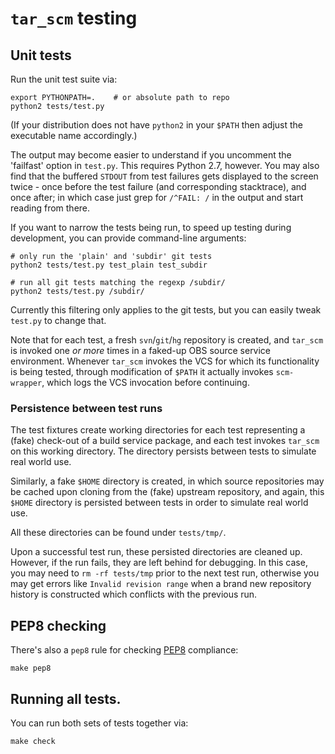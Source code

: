 # `tar_scm` testing

## Unit tests

Run the unit test suite via:

    export PYTHONPATH=.    # or absolute path to repo
    python2 tests/test.py

(If your distribution does not have `python2` in your `$PATH` then
adjust the executable name accordingly.)

The output may become easier to understand if you uncomment the
'failfast' option in `test.py`.  This requires Python 2.7, however.
You may also find that the buffered `STDOUT` from test failures gets
displayed to the screen twice - once before the test failure (and
corresponding stacktrace), and once after; in which case just grep for
`/^FAIL: /` in the output and start reading from there.

If you want to narrow the tests being run, to speed up testing during
development, you can provide command-line arguments:

    # only run the 'plain' and 'subdir' git tests
    python2 tests/test.py test_plain test_subdir

    # run all git tests matching the regexp /subdir/
    python2 tests/test.py /subdir/

Currently this filtering only applies to the git tests, but you can
easily tweak `test.py` to change that.

Note that for each test, a fresh `svn`/`git`/`hg` repository is
created, and `tar_scm` is invoked one *or more* times in a faked-up
OBS source service environment.  Whenever `tar_scm` invokes the VCS
for which its functionality is being tested, through modification of
`$PATH` it actually invokes `scm-wrapper`, which logs the VCS
invocation before continuing.

### Persistence between test runs

The test fixtures create working directories for each test
representing a (fake) check-out of a build service package, and each
test invokes `tar_scm` on this working directory.  The directory
persists between tests to simulate real world use.

Similarly, a fake `$HOME` directory is created, in which source
repositories may be cached upon cloning from the (fake) upstream
repository, and again, this `$HOME` directory is persisted between
tests in order to simulate real world use.

All these directories can be found under `tests/tmp/`.

Upon a successful test run, these persisted directories are cleaned
up.  However, if the run fails, they are left behind for debugging.
In this case, you may need to `rm -rf tests/tmp` prior to the next
test run, otherwise you may get errors like `Invalid revision range`
when a brand new repository history is constructed which conflicts
with the previous run.

## PEP8 checking

There's also a `pep8` rule for checking
[PEP8](http://legacy.python.org/dev/peps/pep-0008/) compliance:

    make pep8

## Running all tests.

You can run both sets of tests together via:

    make check
